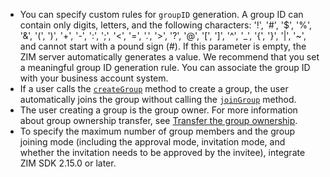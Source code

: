 <div class="mk-warning">

- You can specify custom rules for `groupID` generation. A group ID can contain only digits, letters, and the following characters: '!', '#', '$', '%', '&', '(', ')', '+', '-', ':', ';', '<', '=', '.', '>', '?', '@', '[', ']', '^', '_', '{', '}', '|', '~', and cannot start with a pound sign (#). If this parameter is empty, the ZIM server automatically generates a value. We recommend that you set a meaningful group ID generation rule. You can associate the group ID with your business account system.
- If a user calls the [`createGroup`](@createGroup) method to create a group, the user automatically joins the group without calling the [`joinGroup`](@joinGroup) method.
- The user creating a group is the group owner. For more information about group ownership transfer, see [Transfer the group ownership](!zim-TransferGroupOwner#3_5).
- To specify the maximum number of group members and the group joining mode (including the approval mode, invitation mode, and whether the invitation needs to be approved by the invitee), integrate ZIM SDK 2.15.0 or later.
</div>




